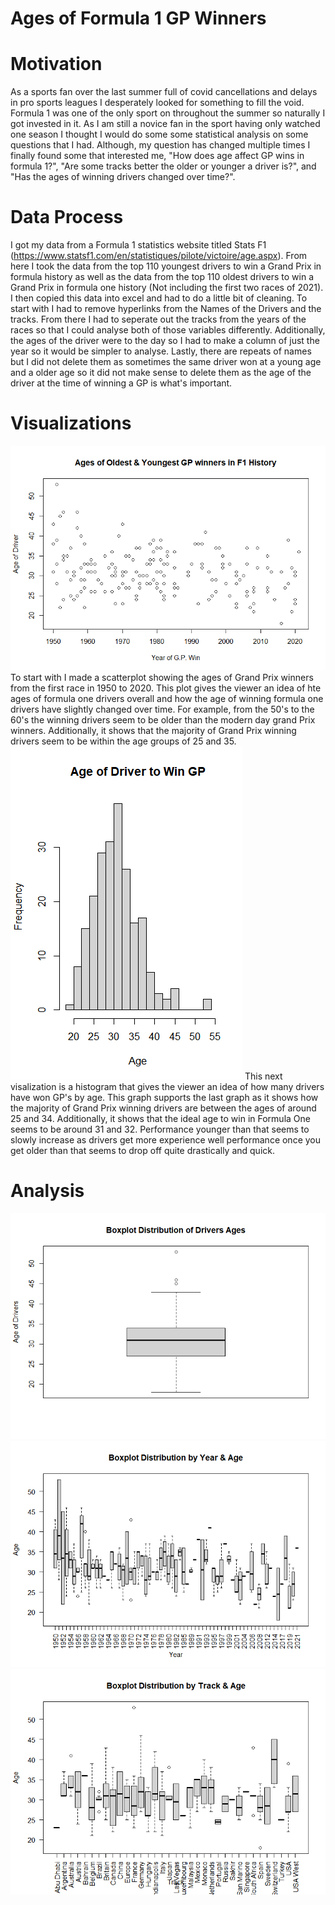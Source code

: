 # Ages of Formula 1 GP Winners
# Motivation
As a sports fan over the last summer full of covid cancellations and delays in pro sports leagues I desperately looked for something to fill the void. Formula 1 was one of the only sport on throughout the summer so naturally I got invested in it. As I am still a novice fan in the sport having only watched one season I thought I would do some some statistical analysis on some questions that I had. Although, my question has changed multiple times I finally found some that interested me, "How does age affect GP wins in formula 1?", "Are some tracks better the older or younger a driver is?", and "Has the ages of winning drivers changed over time?".
# Data Process
I got my data from a Formula 1 statistics website titled Stats F1 (https://www.statsf1.com/en/statistiques/pilote/victoire/age.aspx). From here I took the data from the top 110 youngest drivers to win a Grand Prix in formula history as well as the data from the top 110 oldest drivers to win a Grand Prix in formula one history (Not including the first two races of 2021). I then copied this data into excel and had to do a little bit of cleaning. To start with I had to remove hyperlinks from the Names of the Drivers and the tracks. From there I had to seperate out the tracks from the years of the races so that I could analyse both of those variables differently. Additionally, the ages of the driver were to the day so I had to make a column of just the year so it would be simpler to analyse. Lastly, there are repeats of names but I did not delete them as sometimes the same driver won at a young age and a older age so it did not make sense to delete them as the age of the driver at the time of winning a GP is what's important.
# Visualizations 
![](https://github.com/jcohanlon/Data_115_Personal_Data_Set/blob/main/Final%20Scatter%20Plot.png)
To start with I made a scatterplot showing the ages of Grand Prix winners from the first race in 1950 to 2020. This plot gives the viewer an idea of hte ages of formula one drivers overall and how the age of winning formula one drivers have slightly changed over time. For example, from the 50's to the 60's the winning drivers seem to be older than the modern day grand Prix winners. Additionally, it shows that the majority of Grand Prix winning drivers seem to be within the age groups of 25 and 35.
![](https://github.com/jcohanlon/Data_115_Personal_Data_Set/blob/main/Age%20of%20Driver%20to%20win%20GP%20Hist.%20five%20yrs..png)
This next visalization is a histogram that gives the viewer an idea of how many drivers have won GP's by age. This graph supports the last graph as it shows how the majority of Grand Prix winning drivers are between the ages of around 25 and 34. Additionally, it shows that the ideal age to win in Formula One seems to be around 31 and 32. Performance younger than that seems to slowly increase as drivers get more experience well performance once you get older than that seems to drop off quite drastically and quick.
# Analysis
![](https://github.com/jcohanlon/Data_115_Personal_Data_Set/blob/main/Boxplot%20Distribution%20of%20Drivers%20Ages.png)
![](https://github.com/jcohanlon/Data_115_Personal_Data_Set/blob/main/Boxplot%20Distribution%20by%20Year%20%26%20Age.png)
![](https://github.com/jcohanlon/Data_115_Personal_Data_Set/blob/main/Boxplot%20Distribution%20by%20Track%20and%20Age%20Done.png)
